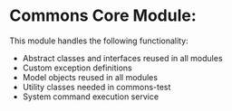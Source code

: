 # Commons Core Module:

This module handles the following functionality:

* Abstract classes and interfaces reused in all modules
* Custom exception definitions
* Model objects reused in all modules
* Utility classes needed in commons-test
* System command execution service